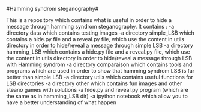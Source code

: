 #Hamming syndrom steganography#

This is a repository which contains what is useful in order to hide a message through hamming syndrom steganography.
It contains :
-a directory data which contains testing images
-a directory simple_LSB which contains a hide.py file and a reveal.py file, which use the content in utils directory in order to hide/reveal a message through simple LSB
-a directory hamming_LSB which contains a hide.py file and a reveal.py file, which use the content in utils directory in order to hide/reveal a message through LSB with Hamming syndrom
-a directory comparaison which contains tools and programs which are used in order to show that hamming syndrom LSB is far better than simple LSB
-a directory utils which contains useful functions for LSB directories
-a directory other which contains fun images and other steano games with solutions
-a hide.py and reveal.py program (which are the same as in hamming_LSB dir)
-a ipython notebook which allow you to have a better understanding of what happen
